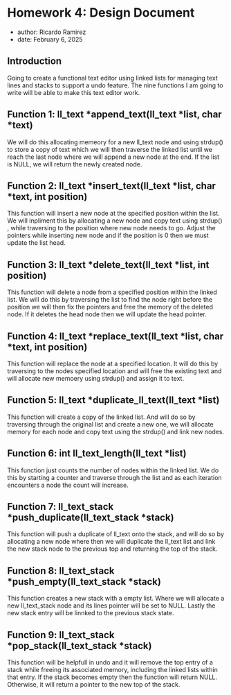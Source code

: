 # Homework 4: Design Document 
    
 * author: Ricardo Ramirez
 * date: February 6, 2025

## Introduction 

Going to create a functional text editor using linked lists for managing text lines and stacks to support a undo feature. The nine functions I am going to write will be able to make this text editor work.

## Function 1: ll_text *append_text(ll_text *list, char *text)

We will do this allocating memeory for a new ll_text node and using strdup() to store a copy of text which we will then traverse the linked list until we reach the last node where we will append a new node at the end. If the list is NULL, we will return the newly created node.

## Function 2: ll_text *insert_text(ll_text *list, char *text, int position)

This function will insert a new node at the specified position within the list. We will inpliment this by allocating a new node and copy text using strdup() , while traversing to the position where new node needs to go. Adjust the pointers while inserting new node and if the position is 0 then we must update the list head.

## Function 3: ll_text *delete_text(ll_text *list, int position)

This function will delete a node from a specified position within the linked list. We will do this by traversing the list to find the node right before the position we will then fix the pointers and free the memory of the deleted node. If it deletes the head node then we will update the head pointer.

## Function 4: ll_text *replace_text(ll_text *list, char *text, int position)

This function will replace the node at a specified location. It will do this by traversing to the nodes specified location and will free the existing text and will allocate new memoery using strdup() and assign it to text.

## Function 5: ll_text *duplicate_ll_text(ll_text *list)

This function will create a copy of the linked list. And will do so by traversing through the original list and create a new one, we will allocate memory for each node and copy text using the strdup() and link new nodes.

## Function 6: int ll_text_length(ll_text *list)

This function just counts the number of nodes within the linked list. We do this by starting a counter and traverse through the list and as each iteration encounters a node the count will increase.

## Function 7: ll_text_stack *push_duplicate(ll_text_stack *stack)

This function will push a duplicate of ll_text onto the stack, and will do so by allocating a new node  where then we will duplicate the ll_text list and link the new stack node to the previous top and returning the top of the stack.

## Function 8: ll_text_stack *push_empty(ll_text_stack *stack)

This function creates a new stack with a empty list. Where we will allocate a new ll_text_stack node and its lines pointer will be set to NULL. Lastly the new stack entry will be linnked to the previous stack state.

## Function 9: ll_text_stack *pop_stack(ll_text_stack *stack)

This function will be helpfull in undo and it will remove the top entry of a stack while freeing its associated memory, including the linked lists within that entry. If the stack becomes empty then the function will return NULL. Otherwise, it will return a pointer to the new top of the stack.



